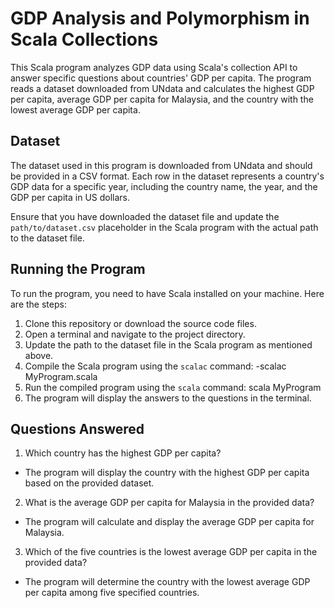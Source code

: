 # GDP Analysis and Polymorphism in Scala Collections

This Scala program analyzes GDP data using Scala's collection API to answer specific questions about countries' GDP per capita. The program reads a dataset downloaded from UNdata and calculates the highest GDP per capita, average GDP per capita for Malaysia, and the country with the lowest average GDP per capita.

## Dataset

The dataset used in this program is downloaded from UNdata and should be provided in a CSV format. Each row in the dataset represents a country's GDP data for a specific year, including the country name, the year, and the GDP per capita in US dollars.

Ensure that you have downloaded the dataset file and update the `path/to/dataset.csv` placeholder in the Scala program with the actual path to the dataset file.

## Running the Program

To run the program, you need to have Scala installed on your machine. Here are the steps:

1. Clone this repository or download the source code files.
2. Open a terminal and navigate to the project directory.
3. Update the path to the dataset file in the Scala program as mentioned above.
4. Compile the Scala program using the `scalac` command:
   -scalac MyProgram.scala
5. Run the compiled program using the `scala` command:
   scala MyProgram
6. The program will display the answers to the questions in the terminal.

## Questions Answered

1. Which country has the highest GDP per capita?
- The program will display the country with the highest GDP per capita based on the provided dataset.

2. What is the average GDP per capita for Malaysia in the provided data?
- The program will calculate and display the average GDP per capita for Malaysia.

3. Which of the five countries is the lowest average GDP per capita in the provided data?
- The program will determine the country with the lowest average GDP per capita among five specified countries.
